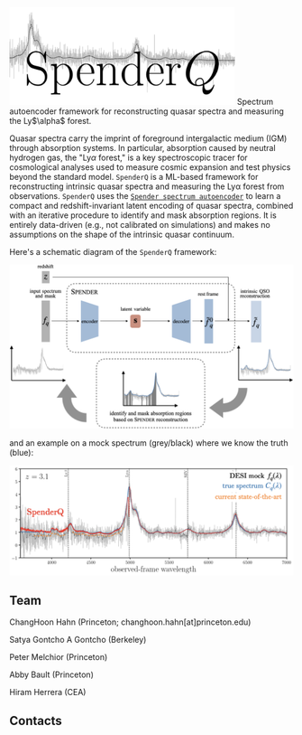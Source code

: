 <img src="./doc/spenderq_logo.png" width="400">
Spectrum autoencoder framework for reconstructing quasar spectra and measuring the Ly$\alpha$ forest. 


Quasar spectra carry the imprint of foreground intergalactic medium (IGM) through absorption systems. In particular, absorption caused by neutral hydrogen gas, the "Ly$\alpha$ forest," is a key spectroscopic tracer for cosmological analyses used to measure cosmic expansion and test physics beyond the standard model. `SpenderQ` is a ML-based  framework for reconstructing intrinsic quasar spectra and measuring the Lyα forest from observations. `SpenderQ` uses the [`Spender spectrum autoencoder`](https://github.com/pmelchior/spender) to learn a compact and redshift-invariant latent encoding of quasar spectra, combined with an iterative procedure to identify and mask absorption regions. It is entirely data-driven (e.g., not calibrated on simulations) and makes no assumptions on the shape of the intrinsic quasar continuum. 

Here's a schematic diagram of the `SpenderQ` framework:

<img src="./doc/spenderq_framework.png" width="600">

and an example on a mock spectrum (grey/black) where we know the truth (blue): 

<img src="./doc/spenderq_demo.png" width="800">





## Team 

ChangHoon Hahn (Princeton; changhoon.hahn[at]princeton.edu)

Satya Gontcho A Gontcho (Berkeley)

Peter Melchior (Princeton)

Abby Bault (Princeton)

Hiram Herrera (CEA)



## Contacts

